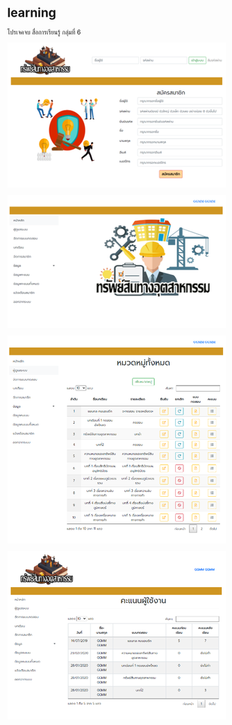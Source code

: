# learning
โปรเจคจบ สื่อการเรียนรู้ กลุ่มที่ 6

![alt text](https://github.com/nopparat231/learning06/blob/master/Capture.PNG?raw=true)

![alt text](https://github.com/nopparat231/learning06/blob/master/Capture1.PNG?raw=true)

![alt text](https://github.com/nopparat231/learning06/blob/master/Capture2.PNG?raw=true)

![alt text](https://github.com/nopparat231/learning06/blob/master/Capture3.PNG?raw=true)
